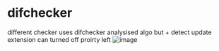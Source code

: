# difchecker
different checker uses difchecker analysised algo but + detect update extension can turned off
proirty left
![image](https://github.com/MahmoudHegazi/difchecker/assets/55125302/45a7aa26-7f96-4a11-8f70-252f495948c1) 
